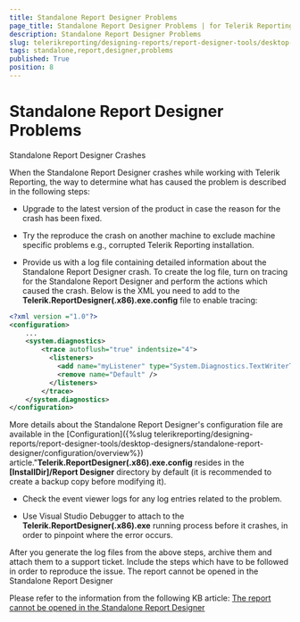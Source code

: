 ```yaml
---
title: Standalone Report Designer Problems
page_title: Standalone Report Designer Problems | for Telerik Reporting Documentation
description: Standalone Report Designer Problems
slug: telerikreporting/designing-reports/report-designer-tools/desktop-designers/standalone-report-designer/standalone-report-designer-problems
tags: standalone,report,designer,problems
published: True
position: 8
---
```


# Standalone Report Designer Problems

Standalone Report Designer Crashes

When the Standalone Report Designer crashes while working with Telerik Reporting,
          the way to determine what has caused the problem is described in the following steps:
        

* Upgrade to the latest version of the product in case the reason for the crash has been fixed.

* Try the reproduce the crash on another machine to exclude machine specific problems e.g., corrupted Telerik Reporting installation.

* Provide us with a log file containing detailed information about the Standalone Report Designer crash.
              To create the log file, turn on tracing for the Standalone Report Designer and perform the actions which caused the crash.
              Below is the XML you need to add to the __Telerik.ReportDesigner(.x86).exe.config__ file to enable tracing:
            

	
````xml
<?xml version ="1.0"?>
<configuration>
    ...
    <system.diagnostics>
        <trace autoflush="true" indentsize="4">
          <listeners>
            <add name="myListener" type="System.Diagnostics.TextWriterTraceListener" initializeData="c:\temp\StandaloneDesigner.LOG" />              
            <remove name="Default" />
          </listeners>
        </trace>
    </system.diagnostics>
</configuration>

````

More details about the Standalone Report Designer's configuration file are available in the [Configuration]({%slug telerikreporting/designing-reports/report-designer-tools/desktop-designers/standalone-report-designer/configuration/overview%}) article."__Telerik.ReportDesigner(.x86).exe.config__ resides in the __[InstallDir]/Report Designer__ directory by default
              (it is recommended to create a backup copy before modifying it).
            

* Check the event viewer logs for any log entries related to the problem.

* Use Visual Studio Debugger to attach to the __Telerik.ReportDesigner(.x86).exe__ running process before it crashes,
              in order to pinpoint where the error occurs.
            

After you generate the log files from the above steps, archive them and attach them to a support ticket.
          Include the steps which have to be followed in order to reproduce the issue.
        The report cannot be opened in the Standalone Report Designer

Please refer to the information from the following KB article: [The report cannot be opened in the Standalone Report Designer](./knowledge-base/report-cannot-be-opened-in-standalone-report-designer)
